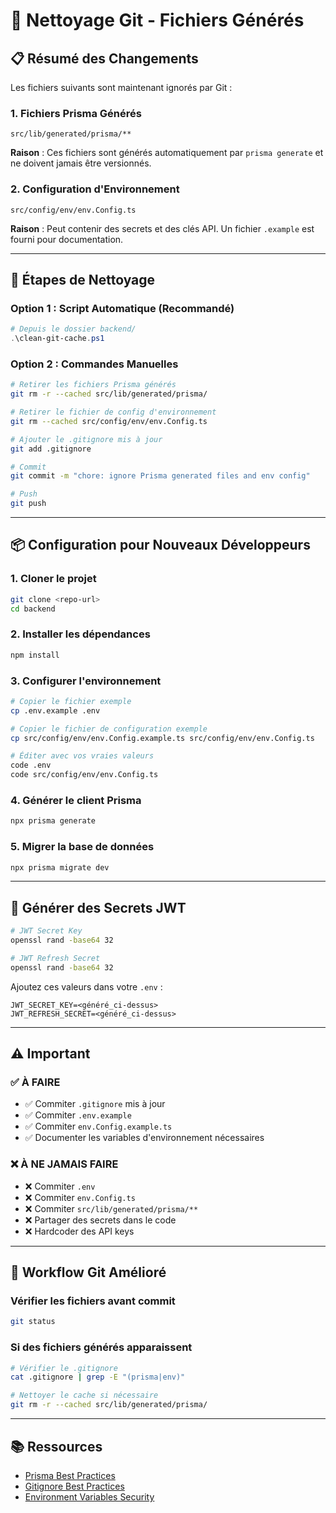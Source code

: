 # 🧹 Nettoyage Git - Fichiers Générés

## 📋 Résumé des Changements

Les fichiers suivants sont maintenant ignorés par Git :

### 1. **Fichiers Prisma Générés**

```
src/lib/generated/prisma/**
```

**Raison** : Ces fichiers sont générés automatiquement par `prisma generate` et ne doivent jamais être versionnés.

### 2. **Configuration d'Environnement**

```
src/config/env/env.Config.ts
```

**Raison** : Peut contenir des secrets et des clés API. Un fichier `.example` est fourni pour documentation.

---

## 🚀 Étapes de Nettoyage

### Option 1 : Script Automatique (Recommandé)

```powershell
# Depuis le dossier backend/
.\clean-git-cache.ps1
```

### Option 2 : Commandes Manuelles

```bash
# Retirer les fichiers Prisma générés
git rm -r --cached src/lib/generated/prisma/

# Retirer le fichier de config d'environnement
git rm --cached src/config/env/env.Config.ts

# Ajouter le .gitignore mis à jour
git add .gitignore

# Commit
git commit -m "chore: ignore Prisma generated files and env config"

# Push
git push
```

---

## 📦 Configuration pour Nouveaux Développeurs

### 1. Cloner le projet

```bash
git clone <repo-url>
cd backend
```

### 2. Installer les dépendances

```bash
npm install
```

### 3. Configurer l'environnement

```bash
# Copier le fichier exemple
cp .env.example .env

# Copier le fichier de configuration exemple
cp src/config/env/env.Config.example.ts src/config/env/env.Config.ts

# Éditer avec vos vraies valeurs
code .env
code src/config/env/env.Config.ts
```

### 4. Générer le client Prisma

```bash
npx prisma generate
```

### 5. Migrer la base de données

```bash
npx prisma migrate dev
```

---

## 🔐 Générer des Secrets JWT

```bash
# JWT Secret Key
openssl rand -base64 32

# JWT Refresh Secret
openssl rand -base64 32
```

Ajoutez ces valeurs dans votre `.env` :

```
JWT_SECRET_KEY=<généré_ci-dessus>
JWT_REFRESH_SECRET=<généré_ci-dessus>
```

---

## ⚠️ Important

### ✅ À FAIRE

- ✅ Commiter `.gitignore` mis à jour
- ✅ Commiter `.env.example`
- ✅ Commiter `env.Config.example.ts`
- ✅ Documenter les variables d'environnement nécessaires

### ❌ À NE JAMAIS FAIRE

- ❌ Commiter `.env`
- ❌ Commiter `env.Config.ts`
- ❌ Commiter `src/lib/generated/prisma/**`
- ❌ Partager des secrets dans le code
- ❌ Hardcoder des API keys

---

## 🔄 Workflow Git Amélioré

### Vérifier les fichiers avant commit

```bash
git status
```

### Si des fichiers générés apparaissent

```bash
# Vérifier le .gitignore
cat .gitignore | grep -E "(prisma|env)"

# Nettoyer le cache si nécessaire
git rm -r --cached src/lib/generated/prisma/
```

---

## 📚 Ressources

- [Prisma Best Practices](https://www.prisma.io/docs/guides/other/troubleshooting-orm/help-articles/generated-artifacts)
- [Gitignore Best Practices](https://github.com/github/gitignore)
- [Environment Variables Security](https://12factor.net/config)
